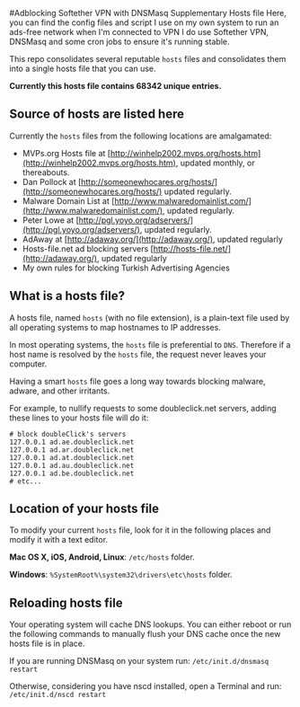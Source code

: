 #Adblocking Softether VPN with DNSMasq Supplementary Hosts file
Here, you can find the config files and script I use on my own system to run an ads-free network when I'm connected to VPN
I do use Softether VPN, DNSMasq and some cron jobs to ensure it's running stable.

This repo consolidates several reputable `hosts` files and consolidates them into a single hosts file that you can use.

**Currently this hosts file contains 68342 unique entries.**

## Source of hosts are listed here

Currently the `hosts` files from the following locations are amalgamated:

* MVPs.org Hosts file at [http://winhelp2002.mvps.org/hosts.htm](http://winhelp2002.mvps.org/hosts.htm), updated monthly, or thereabouts.
* Dan Pollock at [http://someonewhocares.org/hosts/](http://someonewhocares.org/hosts/) updated regularly.
* Malware Domain List at [http://www.malwaredomainlist.com/](http://www.malwaredomainlist.com/), updated regularly.
* Peter Lowe at [http://pgl.yoyo.org/adservers/](http://pgl.yoyo.org/adservers/), updated regularly.
* AdAway at [http://adaway.org/](http://adaway.org/), updated regularly
* Hosts-file.net ad blocking servers [http://hosts-file.net/](http://adaway.org/), updated regularly
* My own rules for blocking Turkish Advertising Agencies

## What is a hosts file?

A hosts file, named `hosts` (with no file extension), is a plain-text file used by all operating systems to map hostnames to IP addresses. 

In most operating systems, the `hosts` file is preferential to `DNS`.  Therefore if a host name is resolved by the `hosts` file, the request never leaves your computer.

Having a smart `hosts` file goes a long way towards blocking malware, adware, and other irritants.

For example, to nullify requests to some doubleclick.net servers, adding these lines to your hosts file will do it:

    # block doubleClick's servers
    127.0.0.1 ad.ae.doubleclick.net
    127.0.0.1 ad.ar.doubleclick.net
    127.0.0.1 ad.at.doubleclick.net
    127.0.0.1 ad.au.doubleclick.net
    127.0.0.1 ad.be.doubleclick.net
    # etc...



## Location of your hosts file
To modify your current `hosts` file, look for it in the following places and modify it with a text editor.

**Mac OS X, iOS, Android, Linux**: `/etc/hosts` folder.

**Windows**: `%SystemRoot%\system32\drivers\etc\hosts` folder.

## Reloading hosts file
Your operating system will cache DNS lookups. You can either reboot or run the following commands to manually flush your DNS cache once the new hosts file is in place.

If you are running DNSMasq on your system run:
`/etc/init.d/dnsmasq restart`

Otherwise, considering you have nscd installed, open a Terminal and run:
`/etc/init.d/nscd restart`
